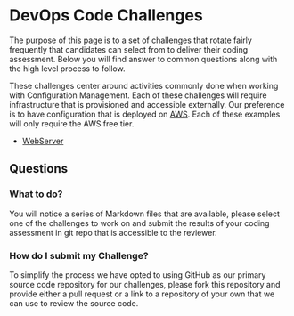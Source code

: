 # DevOps Code Challenges
The purpose of this page is to a set of challenges that rotate fairly frequently that candidates can select from to deliver their coding assessment.  Below you will find answer to common questions along with the high level process to follow.  

These challenges center around activities commonly done when working with Configuration Management.  Each of these challenges will require infrastructure that is provisioned and accessible externally.  Our preference is to have configuration that is deployed on [AWS](http://aws.amazon.com).  Each of these examples will only require the AWS free tier.


* [WebServer](webserver.md)

## __Questions__
### What to do?
You will notice a series of Markdown files that are available, please select one of the challenges to work on and submit the results of your coding assessment in git repo that is accessible to the reviewer.  

### How do I submit my Challenge?
To simplify the process we have opted to using GitHub as our primary source code repository for our challenges, please fork this repository and provide either a pull request or a link to a repository of your own that we can use to review the source code.
